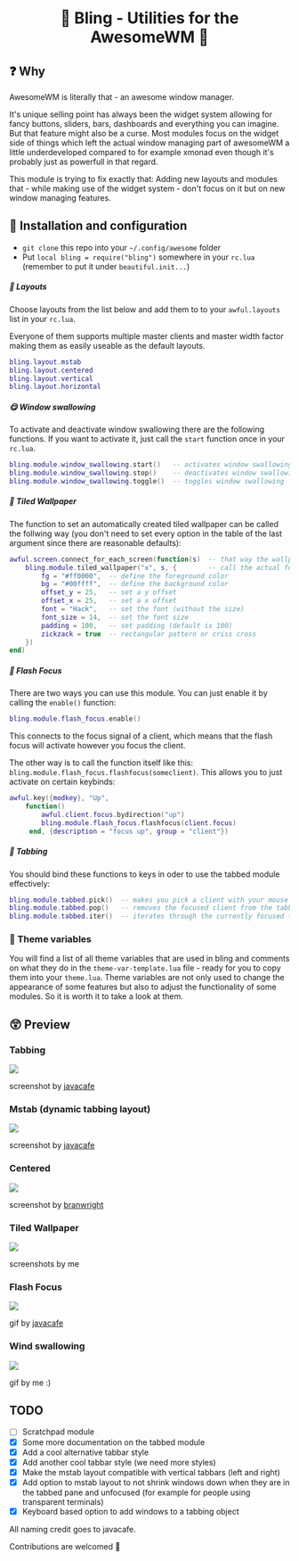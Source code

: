 # <center> 🌟 Bling - Utilities for the AwesomeWM 🌟 </center>

## ❓ Why

AwesomeWM is literally that - an awesome window manager.

It's unique selling point has always been the widget system allowing for fancy buttons, sliders, bars, dashboards and everything you can imagine. But that feature might also be a curse. Most modules focus on the widget side of things which left the actual window managing part of awesomeWM a little underdeveloped compared to for example xmonad even though it's probably just as powerfull in that regard.

This module is trying to fix exactly that: Adding new layouts and modules that - while making use of the widget system - don't focus on it but on new window managing features.

## 🧭 Installation and configuration

- `git clone` this repo into your `~/.config/awesome` folder
- Put `local bling = require("bling")` somewhere in your `rc.lua` (remember to put it under `beautiful.init...`)

##### 📎 Layouts

Choose layouts from the list below and add them to to your `awful.layouts` list in your `rc.lua`.

Everyone of them supports multiple master clients and master width factor making them as easily useable as the default layouts.

```Lua
bling.layout.mstab
bling.layout.centered
bling.layout.vertical
bling.layout.horizontal
```

##### 😋 Window swallowing

To activate and deactivate window swallowing there are the following functions. If you want to activate it, just call the `start` function once in your `rc.lua`.

```lua
bling.module.window_swallowing.start()   -- activates window swallowing
bling.module.window_swallowing.stop()    -- deactivates window swallowing
bling.module.window_swallowing.toggle()  -- toggles window swallowing
```

##### 🏬 Tiled Wallpaper

The function to set an automatically created tiled wallpaper can be called the follwing way (you don't need to set every option in the table of the last argument since there are reasonable defaults):

```lua
awful.screen.connect_for_each_screen(function(s)  -- that way the wallpaper is applied to every screen
    bling.module.tiled_wallpaper("x", s, {        -- call the actual function ("x" is the string that will be tiled)
        fg = "#ff0000",  -- define the foreground color
        bg = "#00ffff",  -- define the background color
        offset_y = 25,   -- set a y offset
        offset_x = 25,   -- set a x offset
        font = "Hack",   -- set the font (without the size)
        font_size = 14,  -- set the font size
        padding = 100,   -- set padding (default is 100)
        zickzack = true  -- rectangular pattern or criss cross
    })
end)
```

##### 🔦 Flash Focus

There are two ways you can use this module. You can just enable it by calling the `enable()` function:

```lua
bling.module.flash_focus.enable()
```

This connects to the focus signal of a client, which means that the flash focus will activate however you focus the client.

The other way is to call the function itself like this: `bling.module.flash_focus.flashfocus(someclient)`. This allows you to just activate on certain keybinds:

```lua
awful.key({modkey}, "Up",
    function()
        awful.client.focus.bydirection("up")
        bling.module.flash_focus.flashfocus(client.focus)
     end, {description = "focus up", group = "client"})
```

##### 📑 Tabbing

You should bind these functions to keys in oder to use the tabbed module effectively:

```lua
bling.module.tabbed.pick()  -- makes you pick a client with your mouse to add to the tabbing group
bling.module.tabbed.pop()   -- removes the focused client from the tabbing group
bling.module.tabbed.iter()  -- iterates through the currently focused tabbing group
```

### 🌈 Theme variables

You will find a list of all theme variables that are used in bling and comments on what they do in the `theme-var-template.lua` file - ready for you to copy them into your `theme.lua`. Theme variables are not only used to change the appearance of some features but also to adjust the functionality of some modules. So it is worth it to take a look at them.

## 😲 Preview

### Tabbing

![](https://imgur.com/08AlNhQ.png)

screenshot by [javacafe](https://github.com/JavaCafe01)

### Mstab (dynamic tabbing layout)

![](https://imgur.com/HZRgApE.png)

screenshot by [javacafe](https://github.com/JavaCafe01)

### Centered

![](https://media.discordapp.net/attachments/769673106842845194/780095998239834142/unknown.png)

screenshot by [branwright](https://github.com/branwright1)

### Tiled Wallpaper

![](https://media.discordapp.net/attachments/702548913999314964/773887721294135296/tiled-wallpapers.png?width=1920&height=1080)

screenshots by me

### Flash Focus

![](https://imgur.com/5txYrlV.gif)

gif by [javacafe](https://github.com/JavaCafe01)

### Wind swallowing

![](https://media.discordapp.net/attachments/635625813143978012/769180910683684864/20-10-23-14-40-32.gif)

gif by me :)

## TODO

- [ ] Scratchpad module
- [x] Some more documentation on the tabbed module
- [x] Add a cool alternative tabbar style
- [x] Add another cool tabbar style (we need more styles)
- [x] Make the mstab layout compatible with vertical tabbars (left and right)
- [x] Add option to mstab layout to not shrink windows down when they are in the tabbed pane and unfocused (for example for people using transparent terminals)
- [x] Keyboard based option to add windows to a tabbing object

All naming credit goes to javacafe.

Contributions are welcomed 💛
